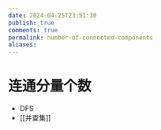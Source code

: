 ```yaml
---
date: 2024-04-25T23:51:30
publish: true
comments: true
permalink: number-of-connected-components
aliases:
---
```


# 连通分量个数

- DFS
- [[并查集]]

